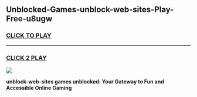 
## Unblocked-Games-unblock-web-sites-Play-Free-u8ugw
<h3>
<a href="https://premium76.site?title=unblock-web-sites&ref=18A1">CLICK TO PLAY</a></h3>
<hr>

<h3>
<a href="https://premium76.site?title=unblock-web-sites&ref=18A1">CLICK 2 PLAY</a>
  
</h3>

<a href="https://premium76.site?title=unblock-web-sites&ref=18A1"><img src="https://clearcache.store/games.png"></a>


**unblock-web-sites games unblocked: Your Gateway to Fun and Accessible Online Gaming**
